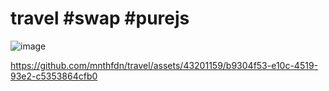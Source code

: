 # travel #swap #purejs
![image](https://github.com/mnthfdn/travel/assets/43201159/d63e3116-5781-4af1-8599-06c022c88ce1)


https://github.com/mnthfdn/travel/assets/43201159/b9304f53-e10c-4519-93e2-c5353864cfb0

